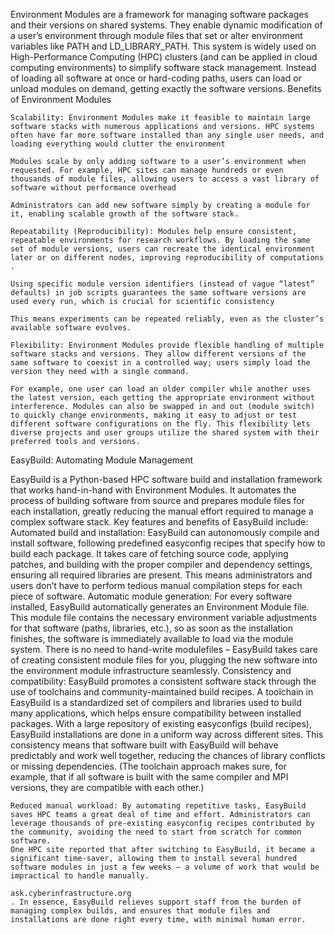 Environment Modules are a framework for managing software packages and their versions on shared systems. They enable dynamic modification of a user’s environment through module files that set or alter environment variables like PATH and LD_LIBRARY_PATH​. This system is widely used on High-Performance Computing (HPC) clusters (and can be applied in cloud computing environments) to simplify software stack management. Instead of loading all software at once or hard-coding paths, users can load or unload modules on demand, getting exactly the software versions.
Benefits of Environment Modules

    Scalability: Environment Modules make it feasible to maintain large software stacks with numerous applications and versions. HPC systems often have far more software installed than any single user needs, and loading everything would clutter the environment​
   
    Modules scale by only adding software to a user’s environment when requested. For example, HPC sites can manage hundreds or even thousands of module files, allowing users to access a vast library of software without performance overhead​
    
    Administrators can add new software simply by creating a module for it, enabling scalable growth of the software stack.

    Repeatability (Reproducibility): Modules help ensure consistent, repeatable environments for research workflows. By loading the same set of module versions, users can recreate the identical environment later or on different nodes, improving reproducibility of computations​. 
    
    Using specific module version identifiers (instead of vague “latest” defaults) in job scripts guarantees the same software versions are used every run, which is crucial for scientific consistency​

    This means experiments can be repeated reliably, even as the cluster’s available software evolves.

    Flexibility: Environment Modules provide flexible handling of multiple software stacks and versions. They allow different versions of the same software to coexist in a controlled way; users simply load the version they need with a single command​. 
    
    For example, one user can load an older compiler while another uses the latest version, each getting the appropriate environment without interference. Modules can also be swapped in and out (module switch) to quickly change environments, making it easy to adjust or test different software configurations on the fly. This flexibility lets diverse projects and user groups utilize the shared system with their preferred tools and versions.

EasyBuild: Automating Module Management

EasyBuild is a Python-based HPC software build and installation framework that works hand-in-hand with Environment Modules​. 
    It automates the process of building software from source and prepares module files for each installation, greatly reducing the manual effort required to manage a complex software stack. Key features and benefits of EasyBuild include:
    Automated build and installation: EasyBuild can autonomously compile and install software, following predefined easyconfig recipes that specify how to build each package. It takes care of fetching source code, applying patches, and building with the proper compiler and dependency settings, ensuring all required libraries are present​. 
    This means administrators and users don’t have to perform tedious manual compilation steps for each piece of software.
    Automatic module generation: For every software installed, EasyBuild automatically generates an Environment Module file​.
    This module file contains the necessary environment variable adjustments for that software (paths, libraries, etc.), so as soon as the installation finishes, the software is immediately available to load via the module system. There is no need to hand-write modulefiles – EasyBuild takes care of creating consistent module files for you, plugging the new software into the environment module infrastructure seamlessly.
    Consistency and compatibility: EasyBuild promotes a consistent software stack through the use of toolchains and community-maintained build recipes. A toolchain in EasyBuild is a standardized set of compilers and libraries used to build many applications, which helps ensure compatibility between installed packages​.
    With a large repository of existing easyconfigs (build recipes), EasyBuild installations are done in a uniform way across different sites. This consistency means that software built with EasyBuild will behave predictably and work well together, reducing the chances of library conflicts or missing dependencies. (The toolchain approach makes sure, for example, that if all software is built with the same compiler and MPI versions, they are compatible with each other​.)

    Reduced manual workload: By automating repetitive tasks, EasyBuild saves HPC teams a great deal of time and effort. Administrators can leverage thousands of pre-existing easyconfig recipes contributed by the community, avoiding the need to start from scratch for common software​. 
    One HPC site reported that after switching to EasyBuild, it became a significant time-saver, allowing them to install several hundred software modules in just a few weeks – a volume of work that would be impractical to handle manually​. 
    ​
    ask.cyberinfrastructure.org
    . In essence, EasyBuild relieves support staff from the burden of managing complex builds, and ensures that module files and installations are done right every time, with minimal human error.


